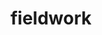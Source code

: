 ---
layout: default
title: fieldwork
name: fieldwork
fullname: ibm-cds-labs/fieldwork
description: Offline geodata sync and editing with Cloudant NoSQL JSON DBaaS
watchers: 2
stars: 2
forks: 1
languages: JavaScript, CSS, HTML
giturl: https://github.com/ibm-cds-labs/fieldwork
---